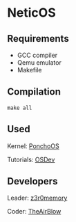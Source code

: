 # NeticOS
## Requirements
* GCC compiler
* Qemu emulator
* Makefile

## Compilation
```
make all
```

## Used
Kernel: [PonchoOS](https://github.com/absurdponcho/ponchoos)

Tutorials: [OSDev](https://wiki.osdev.org)

## Developers
Leader: [z3r0memory](https://github.com/z3r0memory)

Coder: [TheAirBlow](https://github.com/theairblow)
